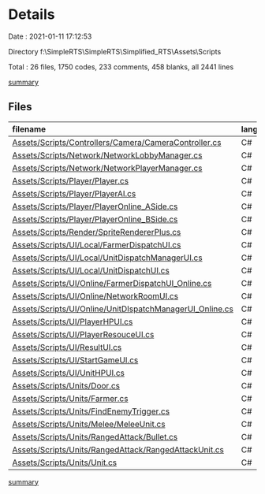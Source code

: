 # Details

Date : 2021-01-11 17:12:53

Directory f:\SimpleRTS\SimpleRTS\Simplified_RTS\Assets\Scripts

Total : 26 files,  1750 codes, 233 comments, 458 blanks, all 2441 lines

[summary](results.md)

## Files
| filename | language | code | comment | blank | total |
| :--- | :--- | ---: | ---: | ---: | ---: |
| [Assets/Scripts/Controllers/Camera/CameraController.cs](/Assets/Scripts/Controllers/Camera/CameraController.cs) | C# | 26 | 0 | 4 | 30 |
| [Assets/Scripts/Network/NetworkLobbyManager.cs](/Assets/Scripts/Network/NetworkLobbyManager.cs) | C# | 147 | 12 | 35 | 194 |
| [Assets/Scripts/Network/NetworkPlayerManager.cs](/Assets/Scripts/Network/NetworkPlayerManager.cs) | C# | 54 | 4 | 14 | 72 |
| [Assets/Scripts/Player/Player.cs](/Assets/Scripts/Player/Player.cs) | C# | 338 | 39 | 87 | 464 |
| [Assets/Scripts/Player/PlayerAI.cs](/Assets/Scripts/Player/PlayerAI.cs) | C# | 127 | 6 | 32 | 165 |
| [Assets/Scripts/Player/PlayerOnline_ASide.cs](/Assets/Scripts/Player/PlayerOnline_ASide.cs) | C# | 50 | 6 | 14 | 70 |
| [Assets/Scripts/Player/PlayerOnline_BSide.cs](/Assets/Scripts/Player/PlayerOnline_BSide.cs) | C# | 52 | 13 | 18 | 83 |
| [Assets/Scripts/Render/SpriteRendererPlus.cs](/Assets/Scripts/Render/SpriteRendererPlus.cs) | C# | 29 | 1 | 5 | 35 |
| [Assets/Scripts/UI/Local/FarmerDispatchUI.cs](/Assets/Scripts/UI/Local/FarmerDispatchUI.cs) | C# | 41 | 0 | 5 | 46 |
| [Assets/Scripts/UI/Local/UnitDispatchManagerUI.cs](/Assets/Scripts/UI/Local/UnitDispatchManagerUI.cs) | C# | 29 | 2 | 12 | 43 |
| [Assets/Scripts/UI/Local/UnitDispatchUI.cs](/Assets/Scripts/UI/Local/UnitDispatchUI.cs) | C# | 83 | 1 | 18 | 102 |
| [Assets/Scripts/UI/Online/FarmerDispatchUI_Online.cs](/Assets/Scripts/UI/Online/FarmerDispatchUI_Online.cs) | C# | 41 | 0 | 5 | 46 |
| [Assets/Scripts/UI/Online/NetworkRoomUI.cs](/Assets/Scripts/UI/Online/NetworkRoomUI.cs) | C# | 23 | 0 | 4 | 27 |
| [Assets/Scripts/UI/Online/UnitDIspatchManagerUI_Online.cs](/Assets/Scripts/UI/Online/UnitDIspatchManagerUI_Online.cs) | C# | 12 | 26 | 7 | 45 |
| [Assets/Scripts/UI/PlayerHPUI.cs](/Assets/Scripts/UI/PlayerHPUI.cs) | C# | 20 | 0 | 5 | 25 |
| [Assets/Scripts/UI/PlayerResouceUI.cs](/Assets/Scripts/UI/PlayerResouceUI.cs) | C# | 28 | 0 | 8 | 36 |
| [Assets/Scripts/UI/ResultUI.cs](/Assets/Scripts/UI/ResultUI.cs) | C# | 24 | 0 | 4 | 28 |
| [Assets/Scripts/UI/StartGameUI.cs](/Assets/Scripts/UI/StartGameUI.cs) | C# | 21 | 0 | 6 | 27 |
| [Assets/Scripts/UI/UnitHPUI.cs](/Assets/Scripts/UI/UnitHPUI.cs) | C# | 20 | 0 | 5 | 25 |
| [Assets/Scripts/Units/Door.cs](/Assets/Scripts/Units/Door.cs) | C# | 32 | 0 | 8 | 40 |
| [Assets/Scripts/Units/Farmer.cs](/Assets/Scripts/Units/Farmer.cs) | C# | 83 | 16 | 22 | 121 |
| [Assets/Scripts/Units/FindEnemyTrigger.cs](/Assets/Scripts/Units/FindEnemyTrigger.cs) | C# | 78 | 3 | 15 | 96 |
| [Assets/Scripts/Units/Melee/MeleeUnit.cs](/Assets/Scripts/Units/Melee/MeleeUnit.cs) | C# | 90 | 29 | 27 | 146 |
| [Assets/Scripts/Units/RangedAttack/Bullet.cs](/Assets/Scripts/Units/RangedAttack/Bullet.cs) | C# | 66 | 6 | 21 | 93 |
| [Assets/Scripts/Units/RangedAttack/RangedAttackUnit.cs](/Assets/Scripts/Units/RangedAttack/RangedAttackUnit.cs) | C# | 127 | 45 | 37 | 209 |
| [Assets/Scripts/Units/Unit.cs](/Assets/Scripts/Units/Unit.cs) | C# | 109 | 24 | 40 | 173 |

[summary](results.md)